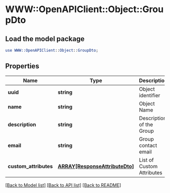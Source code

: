 # WWW::OpenAPIClient::Object::GroupDto

## Load the model package
```perl
use WWW::OpenAPIClient::Object::GroupDto;
```

## Properties
Name | Type | Description | Notes
------------ | ------------- | ------------- | -------------
**uuid** | **string** | Object identifier | 
**name** | **string** | Object Name | 
**description** | **string** | Description of the Group | [optional] 
**email** | **string** | Group contact email | [optional] 
**custom_attributes** | [**ARRAY[ResponseAttributeDto]**](ResponseAttributeDto.md) | List of Custom Attributes | [optional] 

[[Back to Model list]](../README.md#documentation-for-models) [[Back to API list]](../README.md#documentation-for-api-endpoints) [[Back to README]](../README.md)


